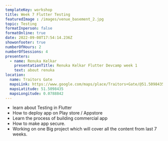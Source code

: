 ```yaml
---
templateKey: workshop
title: Week 7 Flutter Testing
featuredImage : /images/venue_basement_2.jpg
topic: Testing
formatInperson: false
formatOnline: true
date: 2022-09-08T17:54:14.236Z
showonfooter: true
numberOfHours: 2
numberOfSessions: 4
presenters:
  - name: Renuka Kelkar
    presentationTitle: Renuka Kelkar Flutter Devcamp week 1
    text: about renuka
location:
  name: Traitors Gate
  mapsLink: https://www.google.com/maps/place/Traitors+Gate/@51.5098435,-0.0788842,19z/data=!4m5!3m4!1s0x4876030dd752a1c5:0x4a35f7c87ee9c96!8m2!3d51.5098435!4d-0.0784241
  mapsLatitude: 51.5098435
  mapsLongitude: 0.0788842
---
```

- learn about Testing in Flutter
- How to deploy app on Play store / Appstore
- Learn the process of building commercial app
- How to make app secure.
- Working on one Big project which will cover all the content from last 7 weeks.

